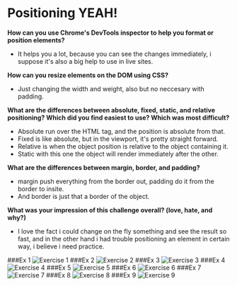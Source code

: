 # Positioning YEAH!

**How can you use Chrome's DevTools inspector to help you format or position elements?**
- It helps you a lot, because you can see the changes immediately, i suppose it's also a big help to use in live sites.

**How can you resize elements on the DOM using CSS?**
- Just changing the width and weight, also but no neccesary with padding.

**What are the differences between absolute, fixed, static, and relative positioning? Which did you find easiest to use? Which was most difficult?**
- Absolute run over the HTML tag, and the position is absolute from that.
- Fixed is like absolute, but in the viewport, it's pretty straight forward.
- Relative is when the object position is relative to the object containing it.
- Static with this one the object will render immediately after the other.

**What are the differences between margin, border, and padding?**
- margin push everything from the border out, padding do it from the border to insite.
-  And border is just that a border of the object.

**What was your impression of this challenge overall? (love, hate, and why?)**
- I love the fact i could change on the fly something and see the result so fast, and in the other hand i had trouble positioning an element in certain way, i believe i need practice.

###Ex 1
![Exercise 1](imgs/Ex-1.png)
###Ex 2
![Exercise 2](imgs/Ex-2.png)
###Ex 3
![Exercise 3](imgs/Ex-3.png)
###Ex 4
![Exercise 4](imgs/Ex-4.png)
###Ex 5
![Exercise 5](imgs/Ex-5.png)
###Ex 6
![Exercise 6](imgs/Ex-6.png)
###Ex 7
![Exercise 7](imgs/Ex-7.png)
###Ex 8
![Exercise 8](imgs/Ex-8.png)
###Ex 9
![Exercise 9](imgs/Ex-9.png)